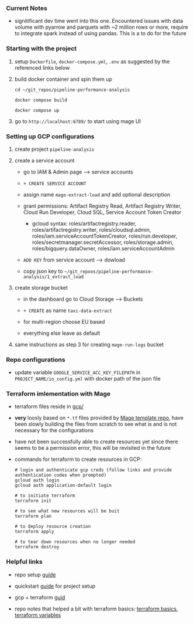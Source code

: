 ### Current Notes

* signitificant dev time went into this one. Encountered issues with data volume with pyarrow and parquets with ~2 million rows or more, require to integrate spark instead of using pandas. This is a to do for the future

### Starting with the project 

1. setup `Dockerfile`, `docker-compose.yml`, `.env` as suggested by the referenced links below 

2. build docker container and spin them up 

    ```
    cd ~/git_repos/pipeline-performance-analysis

    docker compose build

    docker compose up
    ```

3. go to `http://localhost:6789/` to start using mage UI

### Setting up GCP configurations 

1. create project `pipeline-analysis`

2. create a service account 

    + go to IAM & Admin page --> service accounts 

    + `+ CREATE SERVICE ACCOUNT`

    + assign name `mage-extract-load` and add optional description 

    + grant permissions: Artifact Registry Read, Artifact Registry Writer, Cloud Run Developer, Cloud SQL, Service Account Token Creator

        - gcloud syntax: roles/artifactregistry.reader, roles/artifactregistry.writer, roles/cloudsql.admin, roles/iam.serviceAccountTokenCreator, roles/run.developer, roles/secretmanager.secretAccessor, roles/storage.admin, roles/bigquery.dataOwner, roles/iam.serviceAccountAdmin

    + `ADD KEY` from service account --> dowload

    + copy json key to `~/git_repoos/pipeline-performance-analysis/1_extract_load`

3. create storage bucket 

    + in the dashboard go to Cloud Storage --> Buckets 

    + `+ CREATE` as name `taxi-data-extract`

    + for multi-region choose EU based

    + everything else leave as default 

4. same instructions as step 3 for creating `mage-run-logs` bucket

### Repo configurations 

* update variable `GOOGLE_SERVICE_ACC_KEY_FILEPATH` in `PROJECT_NAME/io_config.yml` with docker path of the json file 

### Terraform imlementation with Mage

* terraform files reside in [gcp/](gcp/)

* **very** loosly based on `*.tf` files provided by [Mage template repo](https://github.com/mage-ai/mage-ai-terraform-templates), have been slowly building the files from scratch to see what is and is not necessary for the configurations 

* have not been successfully able to create resources yet since there seems to be a permission error, this will be revisited in the future

* commands for terraform to create resources in GCP:

    ```
    # login and authenticate gcp creds (follow links and provide authentication codes when prompted)
    gcloud auth login
    gcloud auth application-default login

    # to initiate terraform 
    terraform init

    # to see what new resources will be buit
    terraform plan

    # to deploy resource creation
    terraform apply

    # to tear down resources when no longer needed 
    terraform destroy
    ```

### Helpful links

* repo setup [guide](https://docs.mage.ai/production/ci-cd/local-cloud/repository-setup)

* quickstart [guide](https://docs.mage.ai/getting-started/setup) for project setup 

* gcp + terraform [guid](https://docs.mage.ai/production/deploying-to-cloud/gcp/setup)

* repo notes that helped a bit with terraform basics: [terraform basics](https://github.com/gdq12/data-engineering-zoomcamp-2024/tree/main/week1/1_2_gcp_terraform/3_terraform_basics), [terraform variables](https://github.com/gdq12/data-engineering-zoomcamp-2024/tree/main/week1/1_2_gcp_terraform/4_terraform_variables)